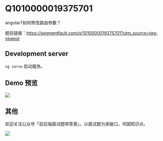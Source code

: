 # Q1010000019375701

angular7如何修改路由参数？

题目链接：https://segmentfault.com/q/1010000019375701?utm_source=tag-newest

## Development server

`ng serve` 启动服务。

## Demo 预览

![](http://img.eriice.com/sfq1010000019375701.png)

## 其他

欢迎关注公众号「前后端面试题带答案」，以面试题为突破口，巩固知识点。

![](http://img.eriice.com/qrcode_pre_filter.jpg)
